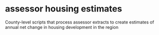 # assessor housing estimates
 County-level scripts that process assessor extracts to create estimates of annual net change in housing development in the region

